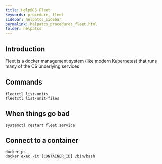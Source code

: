 ```yaml
---
title: Help@CS Fleet
keywords: procedure, fleet
sidebar: helpatcs_sidebar
permalink: helpatcs_procedures_fleet.html
folder: helpatcs
---
```


## Introduction

Fleet is a docker management system (like modern Kubernetes) that runs many of the CS underlying services

## Commands
```
fleetctl list-units
fleetctl list-unit-files
```

## When things go bad
```
systemctl restart fleet.service
```

## Connect to a container
```
docker ps
docker exec -it [CONTAINER_ID] /bin/bash
```
